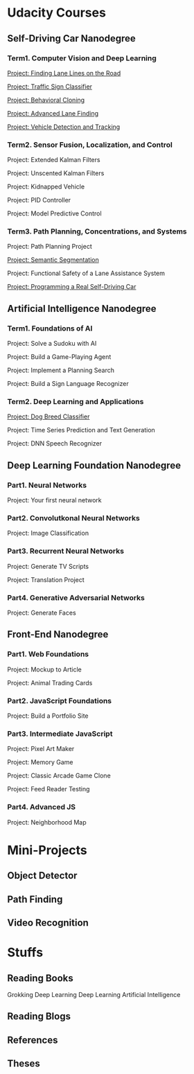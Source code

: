# Udacity Courses

## Self-Driving Car Nanodegree
### Term1. Computer Vision and Deep Learning
[Project: Finding Lane Lines on the Road](carnd/Term1-LaneLines/README.md)

[Project: Traffic Sign Classifier](carnd/Term1-TrafficSignClassifier/README.md)

[Project: Behavioral Cloning](carnd/Term1-BehavioralCloning/README.md)

[Project: Advanced Lane Finding](carnd/Term1-AdvancedLaneFinding/README.md)

[Project: Vehicle Detection and Tracking](carnd/Term1-VehicleDetection/README.md)

### Term2. Sensor Fusion, Localization, and Control
Project: Extended Kalman Filters

Project: Unscented Kalman Filters

Project: Kidnapped Vehicle

Project: PID Controller

Project: Model Predictive Control

### Term3. Path Planning, Concentrations, and Systems
Project: Path Planning Project

[Project: Semantic Segmentation](carnd/Term3-SemanticSegmentation/README.md)

Project: Functional Safety of a Lane Assistance System

[Project: Programming a Real Self-Driving Car](carnd/Term3-ProgrammingARealSelf-DrivingCar/README.md)

## Artificial Intelligence Nanodegree
### Term1. Foundations of AI
Project: Solve a Sudoku with AI

Project: Build a Game-Playing Agent

Project: Implement a Planning Search

Project: Build a Sign Language Recognizer

### Term2. Deep Learning and Applications
[Project: Dog Breed Classifier](AIND/Term2-DogBreedClassifier/README.md)

Project: Time Series Prediction and Text Generation

Project: DNN Speech Recognizer

## Deep Learning Foundation Nanodegree
### Part1. Neural Networks
Project: Your first neural network
### Part2. Convolutkonal Neural Networks
Project: Image Classification
### Part3. Recurrent Neural Networks
Project: Generate TV Scripts

Project: Translation Project

### Part4. Generative Adversarial Networks
Project: Generate Faces

## Front-End Nanodegree
### Part1. Web Foundations
Project: Mockup to Article

Project: Animal Trading Cards

### Part2. JavaScript Foundations
Project: Build a Portfolio Site
### Part3. Intermediate JavaScript
Project: Pixel Art Maker

Project: Memory Game

Project: Classic Arcade Game Clone

Project: Feed Reader Testing

### Part4. Advanced JS
Project: Neighborhood Map

# Mini-Projects
## Object Detector
## Path Finding
## Video Recognition

# Stuffs
## Reading Books
Grokking Deep Learning
Deep Learning
Artificial Intelligence

## Reading Blogs

## References

## Theses
